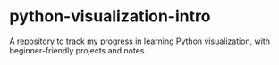 # python-visualization-intro
A repository to track my progress in learning Python visualization, with beginner-friendly projects and notes.
